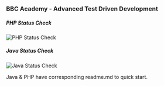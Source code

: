 ### BBC Academy - Advanced Test Driven Development

##### PHP Status Check
![PHP Status Check](https://github.com/rdok/bbc-academy_advanced-tdd/workflows/php-status-check/badge.svg)

##### Java Status Check
![Java Status Check](https://github.com/rdok/bbc-academy_advanced-tdd/workflows/java-status-check/badge.svg)

Java & PHP have corresponding readme.md to quick start.